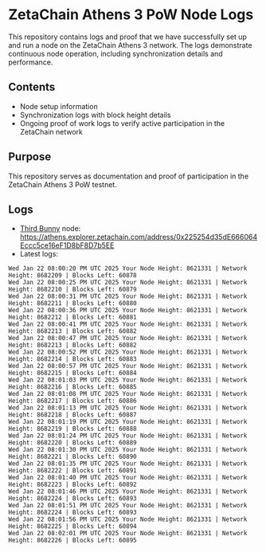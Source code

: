 # ZetaChain Athens 3 PoW Node Logs
This repository contains logs and proof that we have successfully set up and run a node on the ZetaChain Athens 3 network. The logs demonstrate continuous node operation, including synchronization details and performance.

## Contents
- Node setup information
- Synchronization logs with block height details
- Ongoing proof of work logs to verify active participation in the ZetaChain network

## Purpose
This repository serves as documentation and proof of participation in the ZetaChain Athens 3 PoW testnet.

## Logs

- [Third Bunny](https://thirdbunny.xyz/) node: https://athens.explorer.zetachain.com/address/0x225254d35dE666064Eccc5ce16eF1D8bF8D7b5EE
- Latest logs:
```
Wed Jan 22 08:00:20 PM UTC 2025 Your Node Height: 8621331 | Network Height: 8682209 | Blocks Left: 60878
Wed Jan 22 08:00:25 PM UTC 2025 Your Node Height: 8621331 | Network Height: 8682210 | Blocks Left: 60879
Wed Jan 22 08:00:31 PM UTC 2025 Your Node Height: 8621331 | Network Height: 8682211 | Blocks Left: 60880
Wed Jan 22 08:00:36 PM UTC 2025 Your Node Height: 8621331 | Network Height: 8682212 | Blocks Left: 60881
Wed Jan 22 08:00:41 PM UTC 2025 Your Node Height: 8621331 | Network Height: 8682213 | Blocks Left: 60882
Wed Jan 22 08:00:47 PM UTC 2025 Your Node Height: 8621331 | Network Height: 8682213 | Blocks Left: 60882
Wed Jan 22 08:00:52 PM UTC 2025 Your Node Height: 8621331 | Network Height: 8682214 | Blocks Left: 60883
Wed Jan 22 08:00:57 PM UTC 2025 Your Node Height: 8621331 | Network Height: 8682215 | Blocks Left: 60884
Wed Jan 22 08:01:03 PM UTC 2025 Your Node Height: 8621331 | Network Height: 8682216 | Blocks Left: 60885
Wed Jan 22 08:01:08 PM UTC 2025 Your Node Height: 8621331 | Network Height: 8682217 | Blocks Left: 60886
Wed Jan 22 08:01:13 PM UTC 2025 Your Node Height: 8621331 | Network Height: 8682218 | Blocks Left: 60887
Wed Jan 22 08:01:19 PM UTC 2025 Your Node Height: 8621331 | Network Height: 8682219 | Blocks Left: 60888
Wed Jan 22 08:01:24 PM UTC 2025 Your Node Height: 8621331 | Network Height: 8682220 | Blocks Left: 60889
Wed Jan 22 08:01:30 PM UTC 2025 Your Node Height: 8621331 | Network Height: 8682221 | Blocks Left: 60890
Wed Jan 22 08:01:35 PM UTC 2025 Your Node Height: 8621331 | Network Height: 8682222 | Blocks Left: 60891
Wed Jan 22 08:01:40 PM UTC 2025 Your Node Height: 8621331 | Network Height: 8682223 | Blocks Left: 60892
Wed Jan 22 08:01:46 PM UTC 2025 Your Node Height: 8621331 | Network Height: 8682224 | Blocks Left: 60893
Wed Jan 22 08:01:51 PM UTC 2025 Your Node Height: 8621331 | Network Height: 8682224 | Blocks Left: 60893
Wed Jan 22 08:01:56 PM UTC 2025 Your Node Height: 8621331 | Network Height: 8682225 | Blocks Left: 60894
Wed Jan 22 08:02:01 PM UTC 2025 Your Node Height: 8621331 | Network Height: 8682226 | Blocks Left: 60895
```
